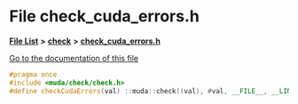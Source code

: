 

# File check\_cuda\_errors.h

[**File List**](files.md) **>** [**check**](dir_3ada5fb1291f7068cec99adbe813154e.md) **>** [**check\_cuda\_errors.h**](check__cuda__errors_8h.md)

[Go to the documentation of this file](check__cuda__errors_8h.md)


```C++
#pragma once
#include <muda/check/check.h>
#define checkCudaErrors(val) ::muda::check((val), #val, __FILE__, __LINE__)
```


